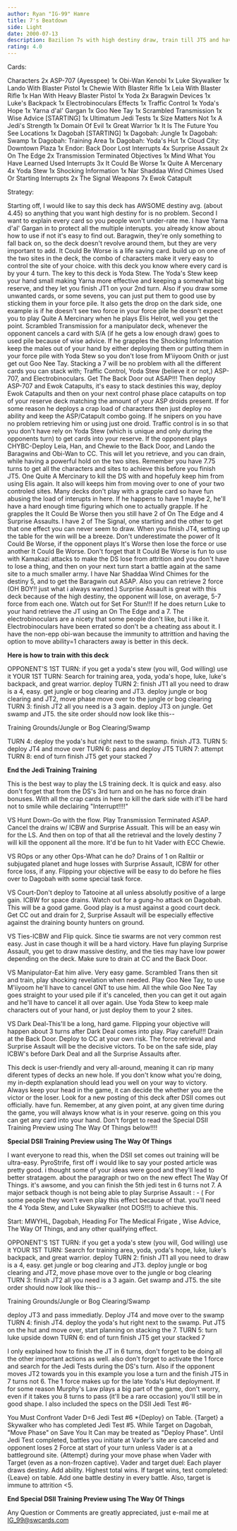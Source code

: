 ```yaml
---
author: Ryan "IG-99" Hamre
title: 7's Beatdown
side: Light
date: 2000-07-13
description: Bazilion 7s with high destiny draw, train till JT5 and have fun.
rating: 4.0
---
```

Cards: 

Characters
   2x ASP-707 (Ayesspee)
   1x Obi-Wan Kenobi
   1x Luke Skywalker
   1x Lando With Blaster Pistol
   1x Chewie With Blaster Rifle
   1x Leia With Blaster Rifle
   1x Han With Heavy Blaster Pistol
   1x Yoda
   2x Baragwin
Devices
   1x Luke's Backpack
   1x Electrobinoculars
Effects
   1x Traffic Control
   1x Yoda's Hope
   1x Yarna d'al' Gargan
   1x Goo Nee Tay
   1x Scrambled Transmission
   1x Wise Advice [STARTING]
   1x Ultimatum
Jedi Tests
   1x Size Matters Not
   1x A Jedi's Strength
   1x Domain Of Evil
   1x Great Warrior
   1x It Is The Future You See
Locations
   1x Dagobah [STARTING]
   1x Dagobah: Jungle
   1x Dagobah: Swamp
   1x Dagobah: Training Area
   1x Dagobah: Yoda's Hut
   1x Cloud City: Downtown Plaza
   1x Endor: Back Door
Lost Interrupts
   4x Surprise Assault
   2x On The Edge
   2x Transmission Terminated
Objectives
   1x Mind What You Have Learned
Used Interrupts
   3x It Could Be Worse
   1x Quite A Mercenary
   4x Yoda Stew
   1x Shocking Information
   1x Nar Shaddaa Wind Chimes
Used Or Starting Interrupts
   2x The Signal
Weapons
   7x Ewok Catapult


Strategy: 

Starting off, I would like to say this deck has AWSOME destiny avg. (about 4.45) so anything that you want high destiny for is no problem. Second I want to explain every card so you people won't under-rate me. I have Yarna d'al' Gargan in to protect all the multiple interupts. you already know about how to use if not it's easy to find out. Baragwin, they're only something to fall back on, so the deck doesn't revolve around them, but they are very important to add. It Could Be Worse is a life saving card. build up on one of the two sites in the deck, the combo of characters make it very easy to control the site of your choice. with this deck you know where every card is by your 4 turn. The key to this deck is Yoda Stew. The Yoda's Stew keep your hand small making Yarna more effective and keeping a somewhat big reserve, and they let you finish JT1 on your 2nd turn. Also if you draw some unwanted cards, or some sevens, you can just put them to good use by sticking them in your force pile. It also gets the drop on the dark side, one example is if he doesn't see two force in your force pile he doesn't expect you to play Quite A Mercinary when he plays Elis Helrot, well you get the point. Scrambled Transmission for a manipulator deck, whenever the opponent cancels a card with S/A (if he gets a low enough draw) goes to used pile because of wise advice. If he grapples the Shocking Information keep the males out of your hand by either deploying them or putting them in your force pile with Yoda Stew so you don't lose from M'iiyoom Onith or just get out Goo Nee Tay. Stacking a 7 will be no problem with all the different cards you can stack with; Traffic Control, Yoda Stew (believe it or not,) ASP-707, and Electrobinoculars. Get The Back Door out ASAP!!! Then deploy ASP-707 and Ewok Catapults, it's easy to stack destinies this way, deploy Ewok Catapults and then on your next control phase place catapults on top of your reserve deck matching the amount of your ASP droids present. If for some reason he deploys a crap load of characters then just deploy no ability and keep the ASP/Catapult combo going. If he snipers on you have no problem retrieving him or using just one droid. Traffic control is in so that you don't have rely on Yoda Stew (which is unique and only during the opponents turn) to get cards into your reserve. If the opponent plays CHYBC-Deploy Leia, Han, and Chewie to the Back Door, and Lando the Baragwins and Obi-Wan to CC. This will let you retrieve, and you can drain, while having a powerful hold on the two sites. Remember you have 7.75 turns to get all the characters and sites to achieve this before you finish JT5. One Quite A Mercinary to kill the DS with and hopefuly keep him from using Elis again. It also will keeps him from moving over to one of your two controled sites. Many decks don't play with a grapple card so have fun abusing the load of interupts in here. If he happens to have 1 maybe 2, he'll have a hard enough time figuring which one to actually grapple. If he grapples the It Could Be Worse then you still have 2 of On The Edge and 4 Surprise Assaults. I have 2 of The Signal, one starting and the other to get that one effect you can never seem to draw. When you finish JT4, setting up the table for the win will be a breeze. Don't underestimate the power of It Could Be Worse, if the opponent plays It's Worse then lose the force or use another It Could Be Worse. Don't forget that It Could Be Worse is fun to use with Kamakazi attacks to make the DS lose from attrition and you don't have to lose a thing, and then on your next turn start a battle again at the same site to a much smaller army. I have Nar Shaddaa Wind Chimes for the destiny 5, and to get the Baragwin out ASAP. Also you can retrieve 2 force (OH BOY!! just what i always wanted.) Surprise Assault is great with this deck because of the high destiny, the opponent will lose, on average, 5-7 force from each one. Watch out for Set For Stun!!! If he does return Luke to your hand retrieve the JT using an On The Edge and a 7. The electrobinoculars are a nicety that some people don't like, but i like it. Electrobinoculars have been errated so don't be a cheating ass about it. I have the non-epp obi-wan because the immunity to attrittion and having the option to move ability=1 characters away is better in this deck.

****Here is how to train with this deck****

OPPONENT'S 1ST TURN: if you get a yoda's stew (you will, God willing) use it
YOUR 1ST TURN: Search for training area, yoda, yoda's hope, luke, luke's backpack, and great warrior. deploy
TURN 2: finish JT1 all you need to draw is a 4, easy. get jungle or bog clearing and JT3. deploy jungle or bog clearing and JT2, move phase move over to the jungle or bog clearing
TURN 3: finish JT2 all you need is a 3 again. deploy JT3 on jungle. Get swamp and JT5. the site order should now look like this--

Training Grounds/Jungle or Bog Clearing/Swamp

TURN 4: deploy the yoda's hut right next to the swamp. finish JT3.
TURN 5: deploy JT4 and move over
TURN 6: pass and deploy JT5
TURN 7: attempt
TURN 8: end of turn finish JT5 get your stacked 7

****End the Jedi Training Training****

This is the best way to play the LS training deck. It is quick and easy. also don't forget that from the DS's 3rd turn and on he has no force drain bonuses. With all the crap cards in here to kill the dark side with it'll be hard not to smile while declairing "Interrupt!!!!"

VS Hunt Down-Go with the flow. Play Transmission Terminated ASAP. Cancel the drains w/ ICBW and Surprise Assualt. This will be an easy win for the LS. And then on top of that all the retrieval and the lovely destiny 7 will kill the opponent all the more. It'd be fun to hit Vader with ECC Chewie.

VS ROps or any other Ops-What can he do? Drains of 1 on Ralltiir or subjugated planet and huge losses with Surprise Assault,  ICBW for other force loss, if any. Flipping your objective will be easy to do before he flies over to Dagobah with some special task force.

VS Court-Don't deploy to Tatooine at all unless absolutly positive of a large gain. ICBW for space drains. Watch out for a gung-ho attack on Dagobah. This will be a good game. Good play is a must against a good court deck. Get CC out and drain for 2, Surprise Assault will be especially effective against the draining bounty hunters on ground.

VS Ties-ICBW and Flip quick. Since tie swarms are not very common rest easy. Just in case though it will be a hard victory. Have fun playing Surprise Assault, you get to draw massive destiny, and the ties may have low power depending on the deck. Make sure to drain at CC and the Back Door.

VS Manipulator-Eat him alive. Very easy game. Scrambled Trans then sit and train, play shocking revelation when needed. Play Goo Nee Tay, to use M'iiyoom he'll have to cancel GNT to use him. All the while Goo Nee Tay goes straight to your used pile if it's canceled, then you can get it out again and he'll have to cancel it all over again. Use Yoda Stew to keep male characters out of your hand, or just deploy them to your 2 sites.

VS Dark Deal-This'll be a long, hard game. Flipping your objective will happen about 3 turns after Dark Deal comes into play. Play careful!!! Drain at the Back Door. Deploy to CC at your own risk. The force retrieval and Surprise Assault will be the decisive victors. To be on the safe side, play ICBW's before Dark Deal and all the Surprise Assaults after.

This deck is user-friendly and very all-around, meaning it can rip many diferent types of decks an new hole. If you don't know what you're doing, my in-depth explanation should lead you well on your way to victory. Always keep your head in the game, it can decide the whether you are the victor or the loser. Look for a new posting of this deck after DSII comes out officially. have fun. Remember, at any given point, at any given time during the game, you will always know what is in your reserve. going on this you can get any card into your hand. Don't forget to read the Special DSII Training Preview using The Way Of Things below!!!!

****Special DSII Training Preview using The Way Of Things****

I want everyone to read this, when the DSII set comes out training will be ultra-easy. PyroStrife, first off i would like to say your posted article was pretty good. i thought some of your ideas were good and they'll lead to better stratagem. about the paragraph or two on the new effect The Way Of Things. it's awsome, and you can finish the 5th jedi test in 6 turns not 7. A major setback though is not being able to play Surprise Assault    : - (    For some people they won't even play this effect because of that. you'll need the 4 Yoda Stew, and Luke Skywalker (not DOS!!!) to achieve this.

Start: MWYHL, Dagobah, Heading For The Medical Frigate , Wise Advice, The Way Of Things, and any other qualifying effect.

OPPONENT'S 1ST TURN: if you get a yoda's stew (you will, God willing) use it
YOUR 1ST TURN: Search for training area, yoda, yoda's hope, luke, luke's backpack, and great warrior. deploy
TURN 2: finish JT1 all you need to draw is a 4, easy. get jungle or bog clearing and JT3. deploy jungle or bog clearing and JT2, move phase move over to the jungle or bog clearing
TURN 3: finish JT2 all you need is a 3 again. Get swamp and JT5. the site order should now look like this--

Training Grounds/Jungle or Bog Clearing/Swamp

deploy JT3 and pass immediatly. Deploy JT4 and move over to the swamp
TURN 4: finish JT4. deploy the yoda's hut right next to the swamp. Put JT5 on the hut and move over, start planning on stacking the 7.
TURN 5: turn luke upside down
TURN 6: end of turn finish JT5 get your stacked 7

I only explained how to finish the JT in 6 turns, don't forget to be doing all the other important actions as well. also don't forget to activate the 1 force and search for the Jedi Tests during the DS's turn. Also if the opponent moves JT2 towards you in this example you lose a turn and the finish JT5 in 7 turns not 6. The 1 force makes up for the late Yoda's Hut deployment. If for some reason Murphy's Law plays a big part of the game, don't worry, even if it takes you 8 turns to pass (it'll be a rare occasion) you'll still be in good shape. I also included the specs on the DSII
Jedi Test #6-

You Must Confront Vader        D=6
Jedi Test #6
*{Deploy} on Table. {Target} a Skywalker who has completed Jedi Test #5. While Target on Dagobah, "Move Phase" on Save You It Can may be treated as "Deploy Phase". Until Jedi Test completed, battles you initiate at Vader's site are canceled and opponent loses 2 Force at start of your turn unless Vader is at a battleground site. {Attempt} during your move phase when Vader with Target (even as a non-frozen captive). Vader and target duel: Each player draws destiny. Add ability. Highest total wins. If target wins, test completed: {Leave} on table. Add one battle destiny in every battle. Also, target is immune to attrition <5.

****End Special DSII Training Preview using The Way Of Things****

Any Question or Comments are greatly appreciated, just e-mail me at IG_99@swcards.com
